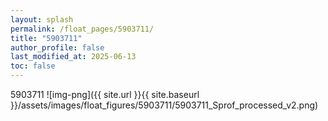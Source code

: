 ```yaml
---
layout: splash
permalink: /float_pages/5903711/
title: "5903711"
author_profile: false
last_modified_at: 2025-06-13
toc: false
---
```

 
5903711
![img-png]({{ site.url }}{{ site.baseurl }}/assets/images/float_figures/5903711/5903711_Sprof_processed_v2.png)